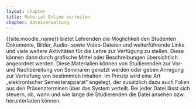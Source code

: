 ```yaml
---
layout: chapter
title: Material Online verteilen
chapter: dateiverwaltung
---
```


{{site.moodle_name}} bietet Lehrenden die Möglichkeit den Studenten Dokumente, Bilder, Audio- sowie Video-Dateien und weiterführende Links und viele weitere Aktivitäten für die Lehre zur Verfügung zu stellen.
Diese können dann durch grafische Mittel oder Beschreibungen übersichtlich angeordnet werden.
Diese Materialien können von Studierenden zur Vor- und Nachbereitung von Seminaren genutzt werden oder geben Anregung zur Vertiefung von bestimmten Inhalten.
Im Prinzip wird eine Art „elektronischer Semesterapparat“ angelegt, der zusätzlich dazu auch Folien aus den Präsenzterminen über das System verteilt.
Bei jeder Datei lässt sich steuern, ob, wann und wie lange die Studierenden die Datei ansehen bzw. herunterladen können.
